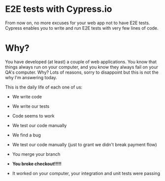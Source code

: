 # E2E tests with Cypress.io

From now on, no more excuses for your web app not to have E2E tests. Cypress enables you to write and run E2E tests with very few lines of code.

# Why?

You have developed (at least) a couple of web applications. You know that things always run on your computer, and you know they always fail on your QA's computer. Why? Lots of reasons, sorry to disappoint but this is not the why I'm answering today.

This is the daily life of each one of us:

- We write code
- We write our tests
- Code seems to work
- We test our code manually
- We find a bug
- We test our code manually (just to grant we didn't break payment flow)
- You merge your branch
- **You broke checkout!!!!!**

- It worked on your computer, your integration and unit tests were passing
